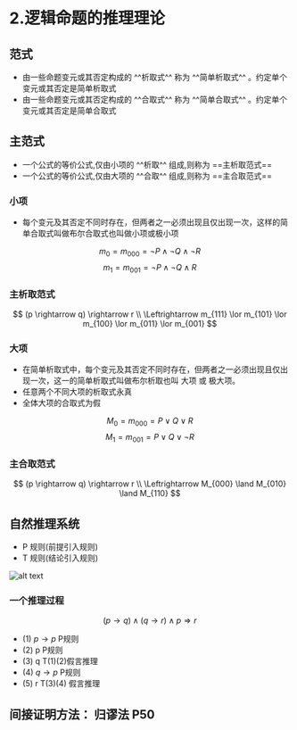 # 2.逻辑命题的推理理论
## 范式
* 由一些命题变元或其否定构成的 ^^析取式^^ 称为 ^^简单析取式^^ 。约定单个变元或其否定是简单析取式
* 由一些命题变元或其否定构成的 ^^合取式^^ 称为 ^^简单合取式^^ 。约定单个变元或其否定是简单合取式
## 主范式
* 一个公式的等价公式,仅由小项的 ^^析取^^ 组成,则称为 ==主析取范式==
* 一个公式的等价公式,仅由大项的 ^^合取^^ 组成,则称为 ==主合取范式==
### 小项
* 每个变元及其否定不同时存在，但两者之一必须出现且仅出现一次，这样的简单合取式叫做布尔合取式也叫做小项或极小项

$$m_0 = m_{000} = \neg P \land \neg Q \land \neg R$$
$$m_1 = m_{001} = \neg P \land \neg Q \land R$$
### 主析取范式

$$
(p \rightarrow q) \rightarrow r
\\
\Leftrightarrow m_{111} \lor m_{101} \lor m_{100} \lor m_{011} \lor m_{001}
$$

### 大项
* 在简单析取式中，每个变元及其否定不同时存在，但两者之一必须出现且仅出现一次，这一的简单析取式叫做布尔析取也叫 大项 或 极大项。
* 任意两个不同大项的析取式永真
* 全体大项的合取式为假

$$M_0 = m_{000} =  P \lor Q \lor R$$
$$M_1 = m_{001} = P \lor Q \lor \neg R$$

### 主合取范式

$$
(p \rightarrow q) \rightarrow r
\\
\Leftrightarrow M_{000} \land M_{010} \land M_{110}
$$
## 自然推理系统
* P 规则(前提引入规则)
* T 规则(结论引入规则)

![alt text](img/ce438e573276889c36434a857cbaa894ef1b51fc.png@1192w.avif)

### 一个推理过程
$$
(p\rightarrow q)\land(q\rightarrow r)\land p \Rightarrow r
$$

* (1) $p\rightarrow p$  P规则
* (2) p                 P规则
* (3) q                 T(1)(2)假言推理
* (4) $q\rightarrow p$ P规则
* (5) r                 T(3)(4) 假言推理
## 间接证明方法： 归谬法 P50